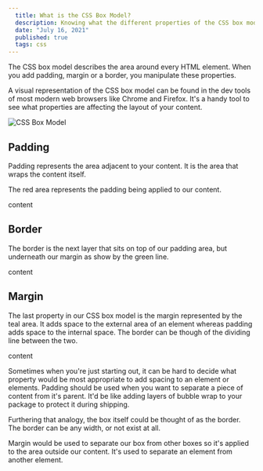 ```yaml
---
  title: What is the CSS Box Model?
  description: Knowing what the different properties of the CSS box model are, can help you figure out how your content works with padding, margin and borders.
  date: "July 16, 2021"
  published: true
  tags: css
---
```


The CSS box model describes the area around every HTML element. When you add padding, margin or a border, you manipulate these properties.

A visual representation of the CSS box model can be found in the dev tools of most modern web browsers like Chrome and Firefox. It's a handy tool to see what properties are affecting the layout of your content.

![CSS Box Model](/images/box%20model.png)

## Padding

Padding represents the area adjacent to your content. It is the area that wraps the content itself.

The red area represents the padding being applied to our content.

<div style={{ padding: "10px", backgroundColor: "tomato" }}>
    <p style={{ backgroundColor: "white" }}>content</p>

</div>

## Border

The border is the next layer that sits on top of our padding area, but underneath our margin as show by the green line.

<div style={{ padding: "10px", backgroundColor: "tomato", border: "5px solid green" }}>
  <p style={{ backgroundColor: "white" }}>content</p>
</div>

## Margin

The last property in our CSS box model is the margin represented by the teal area. It adds space to the external area of an element whereas padding adds space to the internal space. The border can be though of the dividing line between the two.

<div style={{ backgroundColor: "cyan", display: "flex", alignItems: "center", justifyContent: "center" }}>
  <div style={{ padding: "10px", width: "100%", backgroundColor: "tomato", border: "5px solid green", margin: "10px",  }}>
      <p style={{ backgroundColor: "white" }}>content</p>

  </div>
</div>

Sometimes when you're just starting out, it can be hard to decide what property would be most appropriate to add spacing to an element or elements. Padding should be used when you want to separate a piece of content from it's parent. It'd be like adding layers of bubble wrap to your package to protect it during shipping.

Furthering that analogy, the box itself could be thought of as the border. The border can be any width, or not exist at all.

Margin would be used to separate our box from other boxes so it's applied to the area outside our content. It's used to separate an element from another element.
